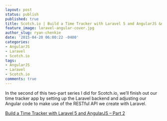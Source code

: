 ```yaml
---
layout: post
status: publish
published: true
title: Scotch.io | Build a Time Tracker with Laravel 5 and AngularJS &ndash; Part 2
feature_image: laravel-angular-cover.jpg
author_slug: ryan-chenkie
date: '2015-04-20 06:00:22 -0400'
categories:
- AngularJS
- Laravel
- Scotch.io
tags:
- AngularJS
- Laravel
- Scotch.io
comments: true
---
```


In the second of this two-part series I did for Scotch.io, we’ll finish out our time tracker app by setting up the Laravel backend and adjusting our Angular code to make use of the RESTful API we create with Laravel.

[Build a Time Tracker with Laravel 5 and AngularJS – Part 2](https://scotch.io/tutorials/build-a-time-tracker-with-laravel-5-and-angularjs-part-2)
